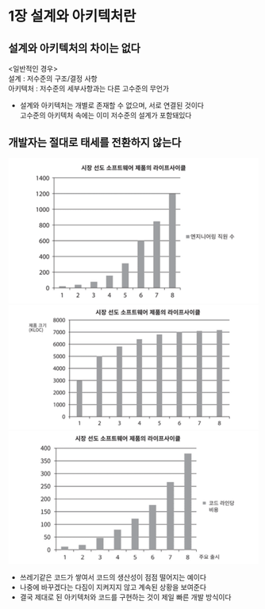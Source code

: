 # 1장 설계와 아키텍처란
## 설계와 아키텍처의 차이는 없다
<일반적인 경우>  
설계 : 저수준의 구조/결정 사항  
아키텍처 : 저수준의 세부사항과는 다른 고수준의 무언가  
- 설계와 아키텍처는 개별로 존재할 수 없으며, 서로 연결된 것이다  
고수준의 아키텍처 속에는 이미 저수준의 설계가 포함돼있다
## 개발자는 절대로 태세를 전환하지 않는다
![image](../images/chapter1-1.png) 
![image](../images/chapter1-2.png)
![image](../images/chapter1-3.png)
- 쓰레기같은 코드가 쌓여서 코드의 생산성이 점점 떨어지는 예이다
- 나중에 바꾸겠다는 다짐이 지켜지지 않고 계속된 상황을 보여준다  
- 결국 제대로 된 아키텍처와 코드를 구현하는 것이 제일 빠른 개발 방식이다
